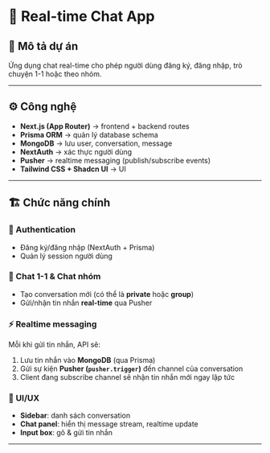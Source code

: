 # 💬 Real-time Chat App

## 📌 Mô tả dự án
Ứng dụng chat real-time cho phép người dùng đăng ký, đăng nhập, trò chuyện 1-1 hoặc theo nhóm.

---

## ⚙️ Công nghệ
- **Next.js (App Router)** → frontend + backend routes  
- **Prisma ORM** → quản lý database schema  
- **MongoDB** → lưu user, conversation, message  
- **NextAuth** → xác thực người dùng  
- **Pusher** → realtime messaging (publish/subscribe events)  
- **Tailwind CSS + Shadcn UI** → UI  

---

## 🏗️ Chức năng chính

### 🔑 Authentication
- Đăng ký/đăng nhập (NextAuth + Prisma)  
- Quản lý session người dùng  

### 💬 Chat 1-1 & Chat nhóm
- Tạo conversation mới (có thể là **private** hoặc **group**)  
- Gửi/nhận tin nhắn **real-time** qua Pusher  

### ⚡ Realtime messaging
Mỗi khi gửi tin nhắn, API sẽ:  
1. Lưu tin nhắn vào **MongoDB** (qua Prisma)  
2. Gửi sự kiện **Pusher (`pusher.trigger`)** đến channel của conversation  
3. Client đang subscribe channel sẽ nhận tin nhắn mới ngay lập tức  

### 🎨 UI/UX
- **Sidebar**: danh sách conversation  
- **Chat panel**: hiển thị message stream, realtime update  
- **Input box**: gõ & gửi tin nhắn  

---


